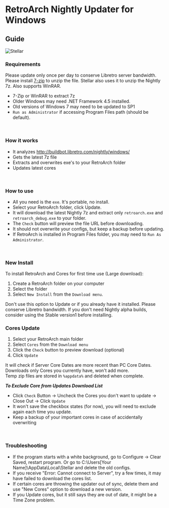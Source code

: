# RetroArch Nightly Updater for Windows

## Guide

![Stellar](https://raw.githubusercontent.com/StellarUpdater/Stellar/master/images/stellar.png)

### Requirements
Please update only once per day to conserve Libretro server bandwidth.
Please install [7-zip](http://www.7-zip.org/download.html) to unzip the file. 
Stellar also uses it to unzip the Nightly 7z. Also supports WinRAR.

- 7-Zip or WinRAR to extract 7z
- Older Windows may need .NET Framework 4.5 installed.
- Old versions of Windows 7 may need to be updated to SP1
- `Run as Administrator` if accessing Program Files path (should be default).
<br />

### How it works
- It analyzes http://buildbot.libretro.com/nightly/windows/
- Gets the latest 7z file
- Extracts and overwrites exe's to your RetroArch folder
- Updates latest cores
<br />

### How to use
- All you need is the `exe`. It's portable, no install.
- Select your RetroArch folder, click Update.
- It will download the latest Nightly 7z and extract only `retroarch.exe` and `retroarch_debug.exe` to your folder.
- The `Check` button will preview the file URL before downloading.
- It should not overwrite your configs, but keep a backup before updating.
- If RetroArch is installed in Program Files folder, you may need to `Run As Administrator`.
<br />

### New Install
To install RetroArch and Cores for first time use (Large download):

1. Create a RetroArch folder on your computer
2. Select the folder
3. Select `New Install` from the `Download menu`.

Don't use this option to Update or if you already have it installed. Please conserve Libretro bandwidth.
If you don't need Nightly alpha builds, consider using the Stable version1 before installing.
<br />

### Cores Update
1. Select your RetroArch main folder
2. Select `Cores` from the `Download menu`
3. Click the `Check` button to preview download (optional)
4. Click `Update`

It will check if Server Core Dates are more recent than PC Core Dates.  
Downloads only Cores you currently have, won't add more.  
Temp zip files are stored in `%appdata%` and deleted when complete.  

***To Exclude Core from Updates Download List***
- Click `Check` Button → Uncheck the Cores you don't want to update → Close Out → Click `Update`
- It won't save the checkbox states (for now), you will need to exclude again each time you update.
- Keep a backup of your important cores in case of accidentally overwriting
<br />

### Troubleshooting
- If the program starts with a white background, go to Configure → Clear Saved, restart program.
Or go to C:\Users\[Your Name]\AppData\Local\Stellar and delete the old configs.
- If you receive "Error: Cannot connect to Server", try a few times, it may have failed to download the cores list.
- If certain cores are throwing the updater out of sync, delete them and use "New Cores" option to download a new version.
- If you Update cores, but it still says they are out of date, it might be a Time Zone problem.